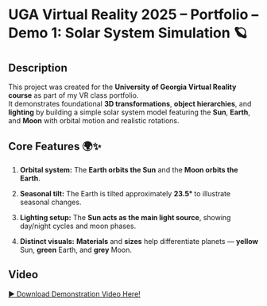 # UGA Virtual Reality 2025 – Portfolio – Demo 1: Solar System Simulation 🪐

## Description
This project was created for the **University of Georgia Virtual Reality course** as part of my VR class portfolio.  
It demonstrates foundational **3D transformations**, **object hierarchies**, and **lighting** by building a simple solar system model featuring the **Sun**, **Earth**, and **Moon** with orbital motion and realistic rotations.

## Core Features 🌍✨
1. **Orbital system:** The **Earth orbits the Sun** and the **Moon orbits the Earth**.  

2. **Seasonal tilt:** The Earth is tilted approximately **23.5°** to illustrate seasonal changes.  

3. **Lighting setup:** The **Sun acts as the main light source**, showing day/night cycles and moon phases.  

4. **Distinct visuals:** **Materials** and **sizes** help differentiate planets — **yellow** Sun, **green** Earth, and **grey** Moon.  

## Video
[▶️ Download Demonstration Video Here!](Demonstrations/Demo1_Demonstration.webm)

